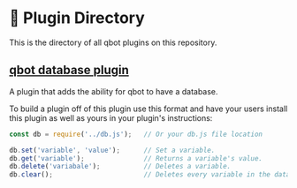# 📁 Plugin Directory
This is the directory of all qbot plugins on this repository.

## [qbot database plugin](/qbot_database_plugin/)
A plugin that adds the ability for qbot to have a database.

To build a plugin off of this plugin use this format and have your users install this plugin as well as yours in your plugin's instructions:

```js
const db = require('../db.js');   // Or your db.js file location

db.set('variable', 'value');      // Set a variable.
db.get('variable');               // Returns a variable's value.
db.delete('variabale');           // Deletes a variable.
db.clear();                       // Deletes every variable in the database.
```
